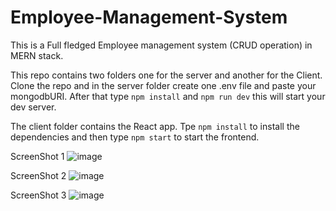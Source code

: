 # Employee-Management-System
This is a Full fledged Employee management system (CRUD operation) in MERN stack.

This repo contains two folders one for the server and another for the Client. Clone the repo and in the server folder create one .env file and paste your mongodbURI.
After that type `npm install` and `npm run dev` this will start your dev server.

The client folder contains the React app. Tpe `npm install` to install the dependencies and then type `npm start` to start the frontend.





ScreenShot 1
![image](https://github.com/LalitKumar234/Employee-Management-System/assets/64685787/feb3c2ed-84bb-4cc4-a4d4-5b91cd6dca33)

ScreenShot 2
![image](https://github.com/LalitKumar234/Employee-Management-System/assets/64685787/a52b441d-fecc-4770-8755-1a7da3620388)

ScreenShot 3
![image](https://github.com/LalitKumar234/Employee-Management-System/assets/64685787/c2588db3-dca7-46ad-901f-e709f7c129b1)



